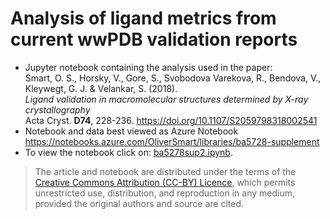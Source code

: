 # Analysis of ligand metrics from current wwPDB validation reports
* Jupyter notebook containing the analysis used in the paper:\
Smart, O. S., Horsky, V., Gore, S., Svobodova Varekova, R., Bendova, V., Kleywegt, G. J. & Velankar, S. (2018).\
*Ligand validation in macromolecular structures determined by X-ray crystallography* \
Acta Cryst. **D74**, 228-236. https://doi.org/10.1107/S2059798318002541
* Notebook and data best viewed as Azure Notebook https://notebooks.azure.com/OliverSmart/libraries/ba5728-supplement
* To view the notebook click on: [ba5278sup2.ipynb](ba5278sup2.ipynb).


> The article and notebook are distributed under the terms of the [Creative Commons Attribution (CC-BY) Licence](http://creativecommons.org/licenses/by/2.0/uk/legalcode), which permits unrestricted use, distribution, and reproduction in any medium, provided the original authors and source are cited. 
